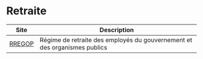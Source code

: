 # Retraite

| Site                                                                                          | Description                                                               |
| --------------------------------------------------------------------------------------------- | ------------------------------------------------------------------------- |
| [RREGOP](https://www.retraitequebec.gouv.qc.ca/fr/publications/rrsp/rregop/Pages/rregop.aspx) | Régime de retraite des employés du gouvernement et des organismes publics |
